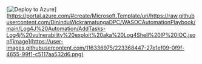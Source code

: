 [![Deploy to Azure](https://aka.ms/deploytoazurebutton)](https://portal.azure.com/#create/Microsoft.Template/uri/https://raw.githubusercontent.com/DininduWickramatungaDPC/WASOCAutomationPlaybook/main/Log4J%20Automation/AddTasks-Log4j%20vulnerability%20exploit%20aka%20Log4Shell%20IP%20IOC.json![image](https://user-images.githubusercontent.com/116336975/223368447-27e1ef09-0f9f-4655-99f1-c5117aa532d6.png)
